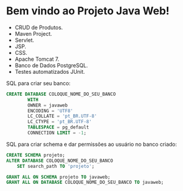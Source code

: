 # **Bem vindo ao Projeto Java Web!**

* CRUD de Produtos.
* Maven Project.
* Servlet.
* JSP.
* CSS.
* Apache Tomcat 7.
* Banco de Dados PostgreSQL.
* Testes automatizados JUnit.

SQL para criar seu banco:
```sql
CREATE DATABASE COLOQUE_NOME_DO_SEU_BANCO
        WITH 
        OWNER = javaweb
        ENCODING = 'UTF8'
        LC_COLLATE = 'pt_BR.UTF-8'
        LC_CTYPE = 'pt_BR.UTF-8'
        TABLESPACE = pg_default
        CONNECTION LIMIT = -1;
```    
SQL para criar schema e dar permissões ao usuário no banco criado:
```sql
CREATE SCHEMA projeto;
ALTER DATABASE COLOQUE_NOME_DO_SEU_BANCO
    SET search_path TO 'projeto';

GRANT ALL ON SCHEMA projeto TO javaweb;
GRANT ALL ON DATABASE COLOQUE_NOME_DO_SEU_BANCO TO javaweb;
```
